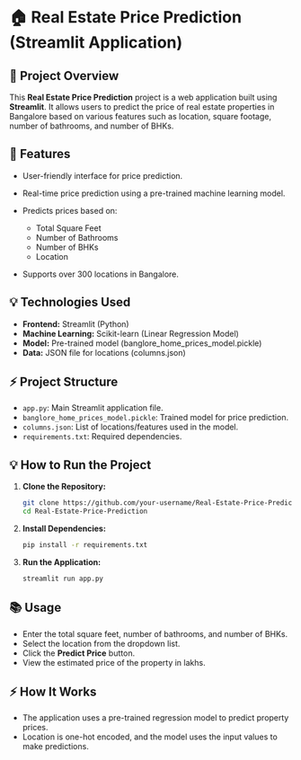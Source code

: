 # 🏠 Real Estate Price Prediction (Streamlit Application)

## 📌 Project Overview

This **Real Estate Price Prediction** project is a web application built using **Streamlit**. It allows users to predict the price of real estate properties in Bangalore based on various features such as location, square footage, number of bathrooms, and number of BHKs.

## 🚀 Features

* User-friendly interface for price prediction.
* Real-time price prediction using a pre-trained machine learning model.
* Predicts prices based on:

  * Total Square Feet
  * Number of Bathrooms
  * Number of BHKs
  * Location
* Supports over 300 locations in Bangalore.

## 💡 Technologies Used

* **Frontend:** Streamlit (Python)
* **Machine Learning:** Scikit-learn (Linear Regression Model)
* **Model:** Pre-trained model (banglore\_home\_prices\_model.pickle)
* **Data:** JSON file for locations (columns.json)

## ⚡ Project Structure

* `app.py`: Main Streamlit application file.
* `banglore_home_prices_model.pickle`: Trained model for price prediction.
* `columns.json`: List of locations/features used in the model.
* `requirements.txt`: Required dependencies.

## 💡 How to Run the Project

1. **Clone the Repository:**

   ```bash
   git clone https://github.com/your-username/Real-Estate-Price-Prediction.git
   cd Real-Estate-Price-Prediction
   ```
2. **Install Dependencies:**

   ```bash
   pip install -r requirements.txt
   ```
3. **Run the Application:**

   ```bash
   streamlit run app.py
   ```

## 📚 Usage

* Enter the total square feet, number of bathrooms, and number of BHKs.
* Select the location from the dropdown list.
* Click the **Predict Price** button.
* View the estimated price of the property in lakhs.

## ⚡ How It Works

* The application uses a pre-trained regression model to predict property prices.
* Location is one-hot encoded, and the model uses the input values to make predictions.
